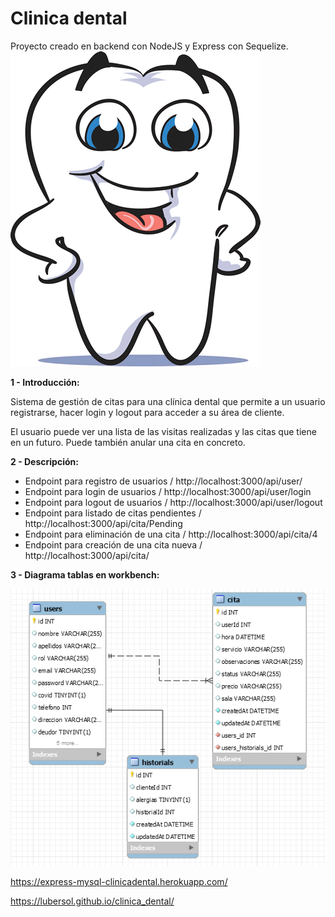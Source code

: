 # Clinica dental
Proyecto creado en backend con NodeJS y Express con Sequelize.
![Screenshot](muela.gif)

**1 - Introducción:** 

Sistema de gestión de citas para una clínica dental que permite a un usuario registrarse, hacer login y logout para acceder a su área de cliente.

El usuario puede ver una lista de las visitas realizadas y las citas que tiene en un futuro.
Puede también anular una cita en concreto.

**2 - Descripción:**

* Endpoint para registro de usuarios / http://localhost:3000/api/user/
* Endpoint para login de usuarios / http://localhost:3000/api/user/login
* Endpoint para logout de usuarios / http://localhost:3000/api/user/logout
* Endpoint para listado de citas pendientes / http://localhost:3000/api/cita/Pending
* Endpoint para eliminación de una cita / http://localhost:3000/api/cita/4
* Endpoint para creación de una cita nueva / http://localhost:3000/api/cita/

**3 - Diagrama tablas en workbench:**

![Screenshot](tablas.png)

 https://express-mysql-clinicadental.herokuapp.com/
 
 https://lubersol.github.io/clinica_dental/


